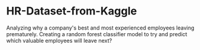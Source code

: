 # HR-Dataset-from-Kaggle
Analyzing why a company's best and most experienced employees leaving prematurely. Creating a random forest classifier model to try and predict which valuable employees will leave next?

